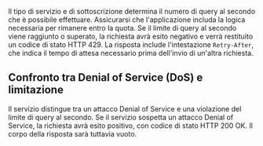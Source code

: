 Il tipo di servizio e di sottoscrizione determina il numero di query al secondo che è possibile effettuare. Assicurarsi che l'applicazione includa la logica necessaria per rimanere entro la quota. Se il limite di query al secondo viene raggiunto o superato, la richiesta avrà esito negativo e verrà restituito un codice di stato HTTP 429. La risposta include l'intestazione `Retry-After`, che indica il tempo di attesa necessario prima dell'invio di un'altra richiesta.

## <a name="denial-of-service-versus-throttling"></a>Confronto tra Denial of Service (DoS) e limitazione

Il servizio distingue tra un attacco Denial of Service e una violazione del limite di query al secondo. Se il servizio sospetta un attacco Denial of Service, la richiesta avrà esito positivo, con codice di stato HTTP 200 OK. Il corpo della risposta sarà tuttavia vuoto.